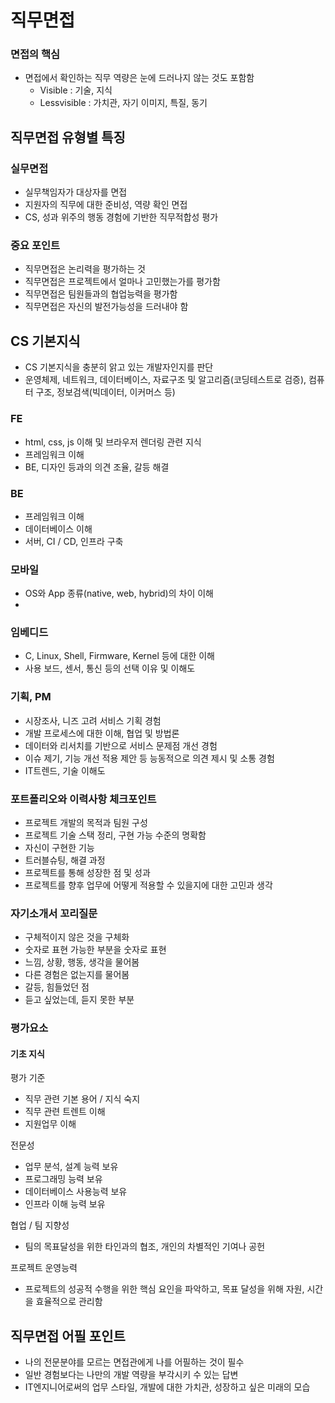 # 직무면접

### 면접의 핵심

- 면접에서 확인하는 직무 역량은 눈에 드러나지 않는 것도 포함함
  - Visible : 기술, 지식
  - Lessvisible : 가치관, 자기 이미지, 특질, 동기

## 직무면접 유형별 특징

### 실무면접

- 실무책임자가 대상자를 면접
- 지원자의 직무에 대한 준비성, 역량 확인 면접
- CS, 성과 위주의 행동 경험에 기반한 직무적합성 평가

### 중요 포인트

- 직무면접은 논리력을 평가하는 것
- 직무면접은 프로젝트에서 얼마나 고민했는가를 평가함
- 직무면접은 팀원들과의 협업능력을 평가함
- 직무면접은 자신의 발전가능성을 드러내야 함

## CS 기본지식

- CS 기본지식을 충분히 앍고 있는 개발자인지를 판단
- 운영체제, 네트워크, 데이터베이스, 자료구조 및 알고리즘(코딩테스트로 검증), 컴퓨터 구조, 정보검색(빅데이터, 이커머스 등)

### FE

- html, css, js 이해 및 브라우저 렌더링 관련 지식
- 프레임워크 이해
- BE, 디자인 등과의 의견 조율, 갈등 해결

### BE

- 프레임워크 이해
- 데이터베이스 이해
- 서버, CI / CD, 인프라 구축

### 모바일

- OS와 App 종류(native, web, hybrid)의 차이 이해
-

### 임베디드

- C, Linux, Shell, Firmware, Kernel 등에 대한 이해
- 사용 보드, 센서, 통신 등의 선택 이유 및 이해도

### 기획, PM

- 시장조사, 니즈 고려 서비스 기획 경험
- 개발 프로세스에 대한 이해, 협업 및 방법론
- 데이터와 리서치를 기반으로 서비스 문제점 개선 경험
- 이슈 제기, 기능 개선 적용 제안 등 능동적으로 의견 제시 및 소통 경험
- IT트렌드, 기술 이해도

### 포트폴리오와 이력사항 체크포인트

- 프로젝트 개발의 목적과 팀원 구성
- 프로젝트 기술 스택 정리, 구현 가능 수준의 명확함
- 자신이 구현한 기능
- 트러블슈팅, 해결 과정
- 프로젝트를 통해 성장한 점 및 성과
- 프로젝트를 향후 업무에 어떻게 적용할 수 있을지에 대한 고민과 생각

### 자기소개서 꼬리질문

- 구체적이지 않은 것을 구체화
- 숫자로 표현 가능한 부분을 숫자로 표현
- 느낌, 상황, 행동, 생각을 물어봄
- 다른 경험은 없는지를 물어봄
- 갈등, 힘들었던 점
- 듣고 싶었는데, 듣지 못한 부분

### 평가요소

#### 기초 지식

평가 기준

- 직무 관련 기본 용어 / 지식 숙지
- 직무 관련 트렌트 이해
- 지원업무 이해

전문성

- 업무 분석, 설계 능력 보유
- 프로그래밍 능력 보유
- 데이터베이스 사용능력 보유
- 인프라 이해 능력 보유

협업 / 팀 지향성

- 팀의 목표달성을 위한 타인과의 협조, 개인의 차별적인 기여나 공헌

프로젝트 운영능력

- 프로젝트의 성공적 수행을 위한 핵심 요인을 파악하고, 목표 달성을 위해 자원, 시간을 효율적으로 관리함

## 직무면접 어필 포인트

- 나의 전문분야를 모르는 면접관에게 나를 어필하는 것이 필수
- 일반 경험보다는 나만의 개발 역량을 부각시키 수 있는 답변
- IT엔지니어로써의 업무 스타일, 개발에 대한 가치관, 성장하고 싶은 미래의 모습
